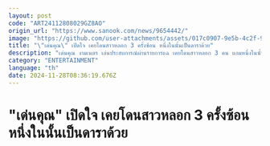 ```yaml
---
layout: post
code: "ART24112808029GZ8AO"
origin_url: "https://www.sanook.com/news/9654442/"
image: "https://github.com/user-attachments/assets/017c0907-9e5b-4c2f-9a37-a828ef2a9214"
title: "\"เด่นคุณ\" เปิดใจ เคยโดนสาวหลอก 3 ครั้งซ้อน หนึ่งในนั้นเป็นดาราด้วย"
description: "เด่นคุณ งามเนตร เล่นประสบการณ์ผ่านรายการแฉ เคยโดนสาวหลอก 3 คน แถมหนึ่งในนั้น เป็นดาราด้วย"
category: "ENTERTAINMENT"
language: "th"
date: 2024-11-28T08:36:19.676Z
---
```


# "เด่นคุณ" เปิดใจ เคยโดนสาวหลอก 3 ครั้งซ้อน หนึ่งในนั้นเป็นดาราด้วย